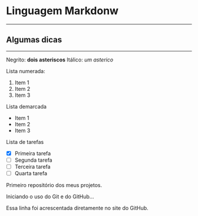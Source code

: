 # Linguagem Markdonw
***
## Algumas dicas
***
Negrito: **dois asteriscos**
Itálico: *um asterico*

Lista numerada:
1. Item 1
2. Item 2
3. Item 3

Lista demarcada
* Item 1
* Item 2
* Item 3

Lista de tarefas
- [X] Primeira tarefa
- [ ] Segunda tarefa
- [ ] Terceira tarefa
- [ ] Quarta tarefa

 Primeiro repositório dos meus projetos.

 Iniciando o uso do Git e do GitHub...
 
 Essa linha foi acrescentada diretamente no site do GitHub.

